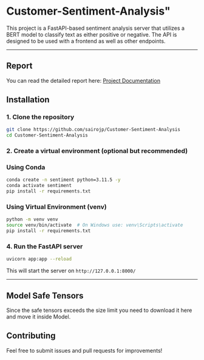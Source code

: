 # Customer-Sentiment-Analysis" 

This project is a FastAPI-based sentiment analysis server that utilizes a  BERT model to classify text as either positive or negative. The API is designed to be used with a frontend as well as other endpoints.

---
## Report

You can read the detailed report here:
[Project Documentation](Customer_Sentiment_Report.pdf)


## Installation

### 1. Clone the repository

```sh
git clone https://github.com/sairojp/Customer-Sentiment-Analysis
cd Customer-Sentiment-Analysis
```

### 2. Create a virtual environment (optional but recommended)

### Using Conda
```sh
conda create -n sentiment python=3.11.5 -y
conda activate sentiment
pip install -r requirements.txt
```

### Using Virtual Environment (venv)
```sh
python -m venv venv
source venv/bin/activate  # On Windows use: venv\Scripts\activate
pip install -r requirements.txt
```




### 4. Run the FastAPI server

```sh
uvicorn app:app --reload
```

This will start the server on `http://127.0.0.1:8000/`

---


## Model Safe Tensors
Since the safe tensors exceeds the size limit you need to download it here and move it inside Model.
## Contributing
Feel free to submit issues and pull requests for improvements!

